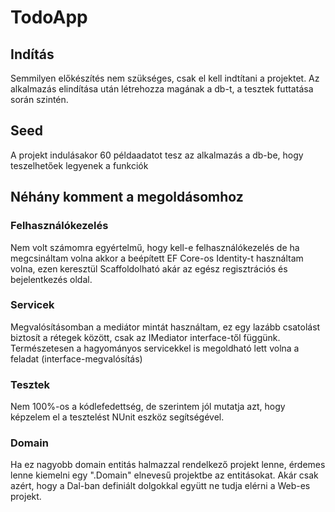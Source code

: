 ﻿# TodoApp

## Indítás
Semmilyen előkészítés nem szükséges, csak el kell indtítani a projektet. Az alkalmazás elindítása után létrehozza magának a db-t, a tesztek futtatása során szintén.

## Seed
A projekt indulásakor 60 példaadatot tesz az alkalmazás a db-be, hogy teszelhetőek legyenek a funkciók

## Néhány komment a megoldásomhoz

### Felhasználókezelés
Nem volt számomra egyértelmű, hogy kell-e felhasználókezelés de ha megcsináltam volna akkor a beépített EF Core-os Identity-t használtam volna, ezen keresztül Scaffoldolható akár az egész regisztrációs és bejelentkezés oldal.
### Servicek
Megvalósításomban a mediátor mintát használtam, ez egy lazább csatolást biztosít a rétegek között, csak az IMediator interface-től függünk. Természetesen a hagyományos servicekkel is megoldható lett volna a feladat (interface-megvalósítás)
### Tesztek
Nem 100%-os a kódlefedettség, de szerintem jól mutatja azt, hogy képzelem el a tesztelést NUnit eszköz segítségével.
### Domain
Ha ez nagyobb domain entitás halmazzal rendelkező projekt lenne, érdemes lenne kiemelni egy ".Domain" elnevesű projektbe az entitásokat. Akár csak azért, hogy a Dal-ban definiált dolgokkal együtt ne tudja elérni a Web-es projekt.

